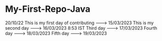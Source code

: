 # My-First-Repo-Java
20/10/22
This is my first day of contributing --->  15/03/2023
This is my second day ---> 16/03/2023 8:53 IST
Third day ---> 17/03/2023
Fourth day ---> 18/03/2023
Fifth day ---> 19/03/2023

